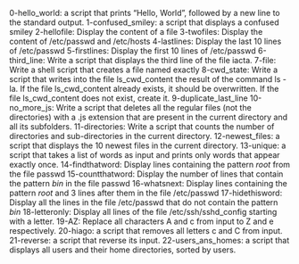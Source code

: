 0-hello_world: a script that prints “Hello, World”, followed by a new line to the standard output.
1-confused_smiley: a script that displays a confused smiley
2-hellofile: Display the content of a file
3-twofiles: Display the content of /etc/passwd and /etc/hosts
4-lastlines: Display the last 10 lines of /etc/passwd
5-firstlines: Display the first 10 lines of /etc/passwd
6-third_line: Write a script that displays the third line of the file iacta.
7-file: Write a shell script that creates a file named exactly 
8-cwd_state: Write a script that writes into the file ls_cwd_content the result of the command ls -la. If the file ls_cwd_content already exists, it should be overwritten. If the file ls_cwd_content does not exist, create it.
9-duplicate_last_line
10-no_more_js: Write a script that deletes all the regular files (not the directories) with a .js extension that are present in the current directory and all its subfolders.
11-directories: Write a script that counts the number of directories and sub-directories in the current directory.
12-newest_files: a script that displays the 10 newest files in the current directory.
13-unique:  a script that takes a list of words as input and prints only words that appear exactly once.
14-findthatword: Display lines containing the pattern _root_ from the file passwd
15-countthatword: Display the number of lines that contain the pattern _bin_ in the file passwd
16-whatsnext: Display lines containing the pattern _root_  and 3 lines after them in the file /etc/passwd
17-hidethisword: Display all the lines in the file /etc/passwd that do not contain the pattern _bin_
18-letteronly: Display all lines of the file /etc/ssh/sshd_config starting with a letter.
19-AZ: Replace all characters A and c from input to Z and e respectively.
20-hiago: a script that removes all letters c and C from input.
21-reverse:  a script that reverse its input.
22-users_ans_homes: a script that displays all users and their home directories, sorted by users.
